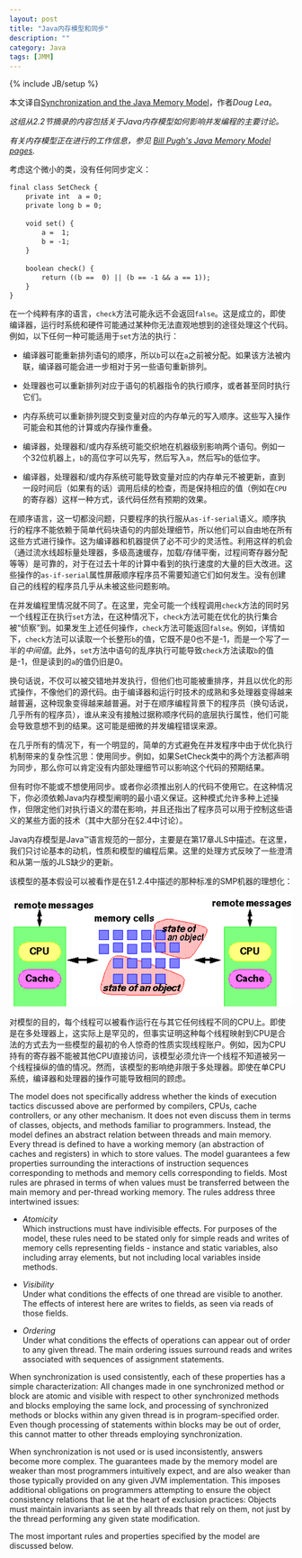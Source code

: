 ```yaml
---
layout: post
title: "Java内存模型和同步"
description: ""
category: Java
tags: [JMM]
---
```

{% include JB/setup %}

本文译自[Synchronization and the Java Memory Model](http://gee.cs.oswego.edu/dl/cpj/jmm.html)，作者*Doug Lea*。

*这组从2.2节摘录的内容包括关于Java内存模型如何影响并发编程的主要讨论。*

*有关内存模型正在进行的工作信息，参见 [Bill Pugh's Java Memory Model pages](http://www.cs.umd.edu/~pugh/java/memoryModel/).*

考虑这个微小的类，没有任何同步定义：

<?prettify linenums=1?>
    final class SetCheck {
        private int  a = 0;
        private long b = 0;

        void set() {
            a =  1;
            b = -1;
        }

        boolean check() {
            return ((b ==  0) || (b == -1 && a == 1)); 
        }
    }

在一个纯粹有序的语言，`check`方法可能永远不会返回`false`。这是成立的，即使编译器，运行时系统和硬件可能通过某种你无法直观地想到的途径处理这个代码。例如，以下任何一种可能适用于`set`方法的执行：

- 编译器可能重新排列语句的顺序，所以`b`可以在`a`之前被分配。如果该方法被内联，编译器可能会进一步相对于另一些语句重新排列。

- 处理器也可以重新排列对应于语句的机器指令的执行顺序，或者甚至同时执行它们。

- 内存系统可以重新排列提交到变量对应的内存单元的写入顺序。这些写入操作可能会和其他的计算或内存操作重叠。

- 编译器，处理器和/或内存系统可能交织地在机器级别影响两个语句。例如一个32位机器上，`b`的高位字可以先写，然后写入`a`，然后写`b`的低位字。

- 编译器，处理器和/或内存系统可能导致变量对应的内存单元不被更新，直到一段时间后（如果有的话）调用后续的检查，而是保持相应的值（例如在`CPU`的寄存器）这样一种方式，该代码任然有预期的效果。

在顺序语言，这一切都没问题，只要程序的执行服从`as-if-serial`语义。顺序执行的程序不能依赖于简单代码块语句的内部处理细节，所以他们可以自由地在所有这些方式进行操作。这为编译器和机器提供了必不可少的灵活性。利用这样的机会（通过流水线超标量处理器，多级高速缓存，加载/存储平衡，过程间寄存器分配等等）是可靠的，对于在过去十年的计算中看到的执行速度的大量的巨大改进。这些操作的`as-if-serial`属性屏蔽顺序程序员不需要知道它们如何发生。没有创建自己的线程的程序员几乎从未被这些问题影响。

在并发编程里情况就不同了。在这里，完全可能一个线程调用`check`方法的同时另一个线程正在执行`set`方法，在这种情况下，`check`方法可能在优化的执行集合被“侦察”到。如果发生上述任何操作，`check`方法可能返回`false`。例如，详情如下，`check`方法可以读取一个长整形`b`的值，它既不是0也不是-1，而是一个写了一半的*中间值*。此外，`set`方法中语句的乱序执行可能导致`check`方法读取`b`的值是-1，但是读到的`a`的值仍旧是0。

换句话说，不仅可以被交错地并发执行，但他们也可能被重排序，并且以优化的形式操作，不像他们的源代码。由于编译器和运行时技术的成熟和多处理器变得越来越普遍，这种现象变得越来越普遍。对于在顺序编程背景下的程序员（换句话说，几乎所有的程序员），谁从来没有接触过据称顺序代码的底层执行属性，他们可能会导致意想不到的结果。这可能是细微的并发编程错误来源。

在几乎所有的情况下，有一个明显的，简单的方式避免在并发程序中由于优化执行机制带来的复杂性沉思：使用同步。例如，如果SetCheck类中的两个方法都声明为同步，那么你可以肯定没有内部处理细节可以影响这个代码的预期结果。

但有时你不能或不想使用同步。或者你必须推出别人的代码不使用它。在这种情况下，你必须依赖Java内存模型阐明的最小语义保证。这种模式允许多种上述操作，但限定他们对执行语义的潜在影响，并且还指出了程序员可以用于控制这些语义的某些方面的技术（其中大部分在§2.4中讨论）。

Java内存模型是Java&trade;语言规范的一部分，主要是在第17章JLS中描述。在这里，我们只讨论基本的动机，性质和模型的编程后果。这里的处理方式反映了一些澄清和从第一版的JLS缺少的更新。

该模型的基本假设可以被看作是在§1.2.4中描述的那种标准的SMP机器的理想化：

<img class="imgaligncenter" src="/images/synchronization-and-java-memory-model-1.gif" />

对模型的目的，每个线程可以被看作运行在与其它任何线程不同的CPU上。即使是在多处理器上，这实际上是罕见的，但事实证明这种每个线程映射到CPU是合法的方式去为一些模型的最初的令人惊奇的性质实现线程账户。例如，因为CPU持有的寄存器不能被其他CPU直接访问，该模型必须允许一个线程不知道被另一个线程操纵的值的情况。然而，该模型的影响绝非限于多处理器。即使在单CPU系统，编译器和处理器的操作可能导致相同的顾虑。

The model does not specifically address whether the kinds of execution tactics discussed above are performed by compilers, CPUs, cache controllers, or any other mechanism. It does not even discuss them in terms of classes, objects, and methods familiar to programmers. Instead, the model defines an abstract relation between threads and main memory. Every thread is defined to have a working memory (an abstraction of caches and registers) in which to store values. The model guarantees a few properties surrounding the interactions of instruction sequences corresponding to methods and memory cells corresponding to fields. Most rules are phrased in terms of when values must be transferred between the main memory and per-thread working memory. The rules address three intertwined issues:

- *Atomicity*  
    Which instructions must have indivisible effects. For purposes of the model, these rules need to be stated only for simple reads and writes of memory cells representing fields - instance and static variables, also including array elements, but not including local variables inside methods.
    
- *Visibility*  
    Under what conditions the effects of one thread are visible to another. The effects of interest here are writes to fields, as seen via reads of those fields.
    
- *Ordering*  
Under what conditions the effects of operations can appear out of order to any given thread. The main ordering issues surround reads and writes associated with sequences of assignment statements.

When synchronization is used consistently, each of these properties has a simple characterization: All changes made in one synchronized method or block are atomic and visible with respect to other synchronized methods and blocks employing the same lock, and processing of synchronized methods or blocks within any given thread is in program-specified order. Even though processing of statements within blocks may be out of order, this cannot matter to other threads employing synchronization.

When synchronization is not used or is used inconsistently, answers become more complex. The guarantees made by the memory model are weaker than most programmers intuitively expect, and are also weaker than those typically provided on any given JVM implementation. This imposes additional obligations on programmers attempting to ensure the object consistency relations that lie at the heart of exclusion practices: Objects must maintain invariants as seen by all threads that rely on them, not just by the thread performing any given state modification.

The most important rules and properties specified by the model are discussed below.
